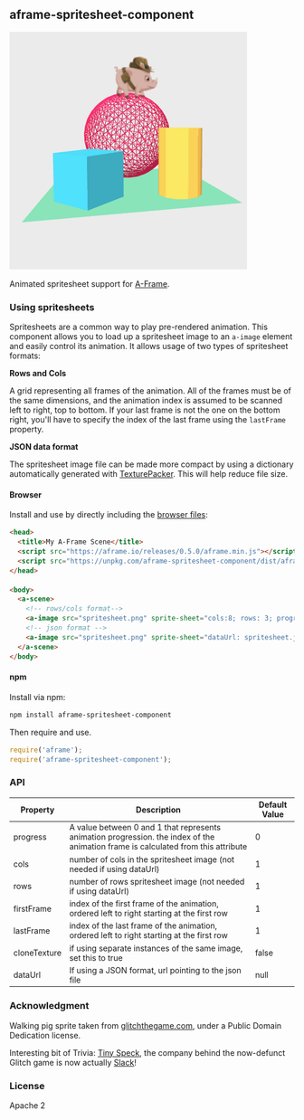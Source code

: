 ## aframe-spritesheet-component

<img src="aframe_spritesheet.gif">

Animated spritesheet support for [A-Frame](https://aframe.io).

### Using spritesheets

Spritesheets are a common way to play pre-rendered animation. This component allows you to load up a spritesheet image to an `a-image` element and easily control its animation. It allows usage of two types of spritesheet formats:

**Rows and Cols**

A grid representing all frames of the animation. All of the frames must be of the same dimensions, and the animation index is assumed to be scanned left to right, top to bottom. If your last frame is not the one on the bottom right, you'll have to specify the index of the last frame using the `lastFrame` property.

**JSON data format**

The spritesheet image file can be made more compact by using a dictionary automatically generated with  [TexturePacker](https://www.codeandweb.com/texturepacker). This will help reduce file size.

#### Browser

Install and use by directly including the [browser files](dist):

```html
<head>
  <title>My A-Frame Scene</title>
  <script src="https://aframe.io/releases/0.5.0/aframe.min.js"></script>
  <script src="https://unpkg.com/aframe-spritesheet-component/dist/aframe-spritesheet-component.min.js"></script>
</head>

<body>
  <a-scene>
    <!-- rows/cols format-->
    <a-image src="spritesheet.png" sprite-sheet="cols:8; rows: 3; progress: 0;"></a-image>
    <!-- json format -->
    <a-image src="spritesheet.png" sprite-sheet="dataUrl: spritesheet.json; progress: 0;" ></a-image>
  </a-scene>
</body>
```

<!-- If component is accepted to the Registry, uncomment this. -->
<!--
Or with [angle](https://npmjs.com/package/angle/), you can install the proper
version of the component straight into your HTML file, respective to your
version of A-Frame:

```sh
angle install aframe-spritesheet-component
```
-->

#### npm

Install via npm:

```bash
npm install aframe-spritesheet-component
```

Then require and use.

```js
require('aframe');
require('aframe-spritesheet-component');
```

### API

| Property | Description | Default Value |
| -------- | ----------- | ------------- |
| progress | A value between 0 and 1 that represents animation progression. the index of the animation frame is calculated from this attribute| 0 |
| cols | number of cols in the spritesheet image (not needed if using dataUrl)| 1 |
| rows | number of rows spritesheet image (not needed if using dataUrl) | 1 |
| firstFrame| index of the first frame of the animation, ordered left to right starting at the first row | 1 |
| lastFrame| index of the last frame of the animation, ordered left to right starting at the first row | 1 |
| cloneTexture | if using separate instances of the same image, set this to true | false |
| dataUrl | If using a JSON format, url pointing to the json file| null |


### Acknowledgment
Walking pig sprite taken from <a href="http://www.glitchthegame.com">glitchthegame.com</a>, under a Public Domain Dedication license.

Interesting bit of Trivia: [Tiny Speck](https://tinyspeck.com/), the company behind the now-defunct Glitch game is now actually [Slack](https://slack.com)!

### License
Apache 2